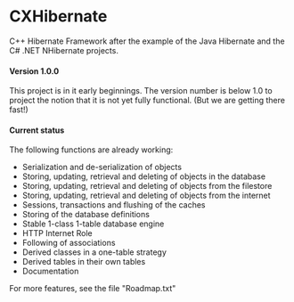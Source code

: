 # CXHibernate

C++ Hibernate Framework after the example of the Java Hibernate
and the C# .NET NHibernate projects.

#### Version 1.0.0

This project is in it early beginnings. The version number is below 1.0
to project the notion that it is not yet fully functional.
(But we are getting there fast!)

#### Current status

The following functions are already working:

* Serialization and de-serialization of objects
* Storing, updating, retrieval and deleting of objects in the database
* Storing, updating, retrieval and deleting of objects from the filestore
* Storing, updating, retrieval and deleting of objects from the internet
* Sessions, transactions and flushing of the caches
* Storing of the database definitions
* Stable 1-class 1-table database engine
* HTTP Internet Role
* Following of associations
* Derived classes in a one-table strategy
* Derived tables in their own tables
* Documentation

For more features, see the file "Roadmap.txt"
